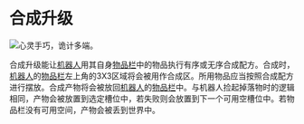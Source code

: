 # 合成升级

![心灵手巧，诡计多端。](oredict:oc:craftingUpgrade)

合成升级能让[机器人](../block/robot.md)用其自身[物品栏](../item/inventoryUpgrade.md)中的物品执行有序或无序合成配方。合成时，[机器人](../block/robot.md)的[物品栏](../item/inventoryUpgrade.md)左上角的3X3区域将会被用作合成区。所用物品应当按照合成配方进行摆放。合成产物将会被放回[机器人](../block/robot.md)的[物品栏](../item/inventoryUpgrade.md)中。与机器人捡起掉落物时的逻辑相同，产物会被放置到选定槽位中，若失败则会放置到下一个可用空槽位中。若物品栏没有可用空间，产物会被丢到世界中。
